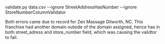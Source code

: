 validate.py data.csv --ignore StreetAddressHasNumber --ignore StoreNumberColumnValidator

Both errors came due to record for Zen Massage Dilworth, NC. This franchise had another domain outside of the domain assigned, hence has <MISSING> in both street_adress and store_number field, which was causing the validtor to fail.